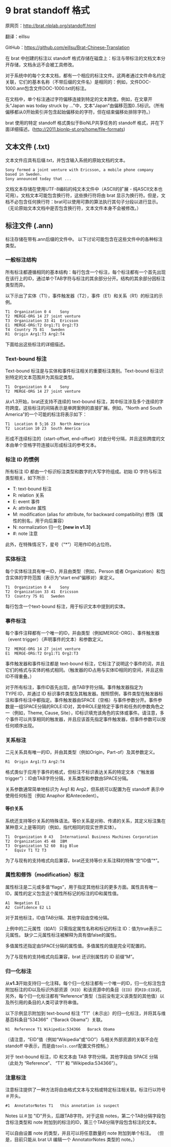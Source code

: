 # 9 brat standoff 格式

原网页：<http://brat.nlplab.org/standoff.html>

翻译：eillsu

GitHub：<https://github.com/eillsu/Brat-Chinese-Translation>

在 brat 中创建的标注以 standoff 格式存储在磁盘上：标注与带标注的文档文本分开存储，文档永远不会被工具修改。

对于系统中的每个文本文档，都有一个相应的标注文件。这两者通过文件命名约定关联，它们的基本名称（不带后缀的文件名）是相同的：例如，文件DOC-1000.ann包含文件DOC-1000.txt的标注。

在文档中，单个标注通过字符偏移连接到特定的文本跨度。例如，在文章开头“Japan was today struck by ...”中，文本“Japan”由偏移范围0..5标识。（所有偏移都从0开始索引并包含起始偏移处的字符，但在结束偏移处排除字符。）

brat 使用的特定 standoff 格式类似于BioNLP共享任务的 standoff 格式，并在下面详细描述。(http://2011.bionlp-st.org/home/file-formats)

## 文本文件 (.txt)

文本文件应具有后缀.txt，并包含输入系统的原始文档的文本。

```
Sony formed a joint venture with Ericsson, a mobile phone company based in Sweden.
Sony announced today that ...
```

文档文本存储在使用UTF-8编码的纯文本文件中（ASCII的扩展 - 纯ASCII文本也可用）。文档文本可能包含换行符，这些换行符将由 brat 显示为换行符。但是，文档不必包含任何换行符：brat可以使用可靠的算法执行其句子分段以进行显示。（无论原始文本文档中是否包含换行符，文本文件本身不会被修改。）

## 标注文件 (.ann)

标注存储在带有.ann后缀的文件中。 以下讨论可能包含在这些文件中的各种标注类型。

### 一般标注结构

所有标注都遵循相同的基本结构：每行包含一个标注，每个标注都有一个首先出现在该行上的ID，通过单个TAB字符与标注的其余部分分开。结构的其余部分因标注类型而异。

以下示出了实体（T1），事件触发器（T2），事件（E1）和关系（R1）的标注的示例。

```
T1	Organization 0 4	Sony
T2	MERGE-ORG 14 27	joint venture
T3	Organization 33 41	Ericsson
E1	MERGE-ORG:T2 Org1:T1 Org2:T3
T4	Country 75 81	Sweden
R1	Origin Arg1:T3 Arg2:T4
```

下面给出这些标注的详细描述。

### Text-bound 标注

Text-bound 标注是与实体和事件标注相关的重要标注类别。Text-bound 标注识别特定的文本范围并为其指定类型。

```
T1	Organization 0 4	Sony
T2	MERGE-ORG 14 27	joint venture
```

从v1.3开始，brat还支持不连续的 text-bound 标注，其中标注涉及多个连续的字符跨度。这些标注的间隔表示是单跨案例的直接扩展。例如，“North and South America”的一个可能的标注将表示如下：

```
T1	Location 0 5;16 23	North America
T2	Location 10 23	South America
```

形成不连续标注的（start-offset, end-offset）对由分号分隔，并且这些跨度的文本由单个空格字符连接以形成标注的参考文本。

### 标注 ID 的惯例

所有标注 ID 都由一个标识标注类型和数字的大写字符组成。初始 ID 字符与标注类型相关，如下所示：

- T: text-bound 标注
- R: relation 关系
- E: event 事件
- A: attribute 属性
- M: modification (alias for attribute, for backward compatibility) 修饰（属性的别名，用于向后兼容）
- N: normalization 归一化  **[new in v1.3]**
- \#: note 注意

此外，在特殊情况下，星号（“*”）可用作ID的占位符。

### 实体标注

每个实体标注具有唯一ID，并且由类型（例如，Person 或者 Organization）和包含实体的字符范围（表示为“start end”偏移对）来定义。

```
T1	Organization 0 4	Sony
T2	Organization 33 41	Ericsson
T3	Country 75 81	Sweden
```

每行包含一个text-bound 标注，用于标识文本中提到的实体。

### 事件标注

每个事件注释都有一个唯一的ID，并由类型（例如MERGE-ORG）、事件触发器（event trigger）（声明事件的文本）和参数定义。

```
T2	MERGE-ORG 14 27	joint venture
E1	MERGE-ORG:T2 Org1:T1 Org2:T3
```

事件触发器和事件标注都是 text-bound 标注，它标注了说明这个事件的词，并且它们的格式与实体的格式相同。（触发器的ID占用与实体ID相同的空间，并且这些ID不得重叠。）

对于所有标注，事件ID首先出现，由TAB字符分隔。事件触发器指定为 TYPE:ID，并通过 ID 标识事件类型及其触发器。按照惯例，事件类型在触发器标注和事件标注中都指定。事件触发器由SPACE（空格）与事件参数分开。事件参数是一组SPACE分隔的ROLE:ID对，其中ROLE是特定于事件和任务的参数角色之一（例如，Theme, Cause, Site），ID标识填充该角色的实体或事件。请注意，多个事件可以共享相同的触发器，并且应该首先指定事件触发器，但事件参数可以按任何顺序出现。

### 关系标注

二元关系具有唯一的ID，并由其类型（例如Origin，Part-of）及其参数定义。

```
R1	Origin Arg1:T3 Arg2:T4
```

格式类似于应用于事件的格式，但标注不标识表达关系的特定文本（“触发器 trigger”）：ID由TAB字符分隔，关系类型和参数由SPACE分隔。

关系参数通常简单地标识为 Arg1 和 Arg2，但系统可以配置为在 standoff 表示中使用任何标签（例如 Anaphor 和Antecedent）。

#### 等价关系

系统还支持等价关系的特殊语法。等价关系是对称、传递的关系，其定义标注集在某种意义上是等同的（例如，指代相同的现实世界实体）。

```
T1	Organization 0 43	International Business Machines Corporation
T2	Organization 45 48	IBM
T3	Organization 52 60	Big Blue
*	Equiv T1 T2 T3
```

为了与现有的支持格式向后兼容，brat还支持等价关系注释的特殊“空”ID值“*”。

### 属性和修饰（modification）标注

属性标注是二元或多值“flags”，用于指定其他标注的更多方面。属性具有唯一ID，属性的定义包含这个属性所标记的标注的ID和属性值。

```
A1	Negation E1
A2	Confidence E2 L1
```

对于其他标注，ID由TAB分隔、其他字段由空格分隔。

上例中的二元属性（如A1）只需指定属性名称和标记的标注 ID：值为true表示二元属性。 缺少二元属性标注被解释为具有值false的属性。

多值属性还指定由SPACE分隔的属性值。多值属性的值是完全可配置的。

为了与现有的支持格式向后兼容，brat 还识别属性的 ID 前缀“M”。

### 归一化标注

从**v1.3**开始支持归一化注释。每个归一化标注都有一个唯一的ID，归一化标注包含附加标注的ID以及标识外部资源（`RID`）和该资源中的条目（`EID`）的`RID:EID`对。另外，每个归一化标注都有“Reference”类型（当前没有定义该类型的其他值）以及所引用的条目的人类可读字符串值。

以下示例显示附加到 text-bound 标注 “T1”（未示出）的归一化标注，并将其与维基百科条目“534366”（“Barack Obama”）关联。

```
N1	Reference T1 Wikipedia:534366	Barack Obama
```

（请注意，“EID”值（例如“Wikipedia”或“GO”）与相关外部资源的关联不会在 standoff 中表示，而是由`tools.conf`配置文件控制。）

对于 text-bound 标注，ID 和文本由 TAB 字符分隔，其他字段由 SPACE 分隔（此处为 “Reference”、 “T1” 和 “Wikipedia:534366”）。

### 注意标注

注意标注提供了一种方法将自由格式文本与文档或特定标注相关联。标注行以符号＃开头。

```
#1	AnnotatorNotes T1	this annotation is suspect
```

Notes 以＃加 "ID"开头，后跟TAB字符。对于这些 notes，第二个TAB分隔字段包含标注类型和 note 附加到的标注的ID，第三个TAB分隔字段包含标注的文本。

可以自由设置 note 的类型，并且可以将任意数量的 note 附加到单个标注。 （但是，目前只能从 brat UI 编辑一个 AnnotatorNotes 类型的 note。）